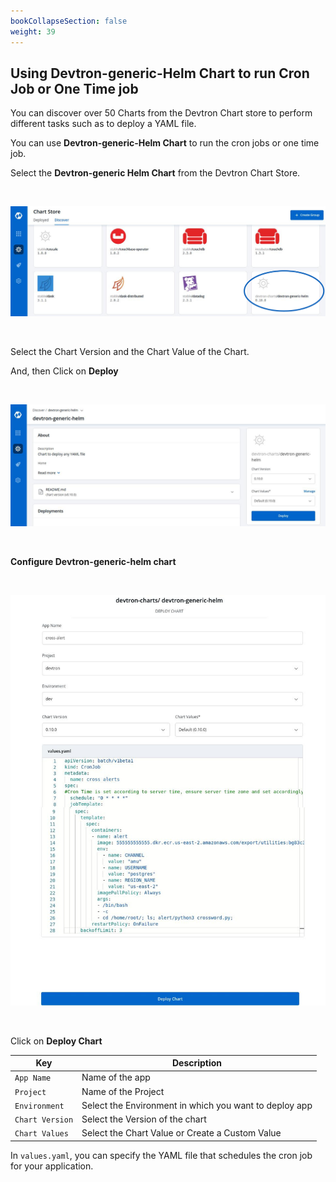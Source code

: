 ```yaml
---
bookCollapseSection: false
weight: 39
---
```



## Using Devtron-generic-Helm Chart to run Cron Job or One Time job

You can discover over 50 Charts from the Devtron Chart store to perform different tasks such as to deploy a YAML file.


You can use **Devtron-generic-Helm Chart** to run the cron jobs or one time job. 


Select the **Devtron-generic Helm Chart** from the Devtron Chart Store.

<br />

![Generic Charts](../gc-1.jpg "Deploying Chart")

<br />

Select the Chart Version and the Chart Value of the Chart.


And, then Click on **Deploy** 

<br />

![Generic Charts](../gc-2.jpg "Deploying Chart")

<br />

**Configure Devtron-generic-helm chart** 

<br />

![Generic Charts](../gc-4.jpg "Deploying Chart")

<br />

Click on **Deploy Chart**

Key | Description
----|----
`App Name` | Name of the app
`Project` | Name of the Project 
`Environment` |Select the Environment in which you want to deploy app
`Chart Version` | Select the Version of the chart 
`Chart Values`  | Select the Chart Value or Create a Custom Value 

In `values.yaml`, you can specify the YAML file that schedules the cron job for your application.

<br />

